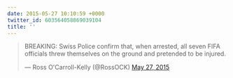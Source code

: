 ```yaml
---
date: 2015-05-27 10:10:59 +0000
twitter_id: 603564058869039104
title: ''
---
```


<blockquote class="twitter-tweet"><p lang="en" dir="ltr">BREAKING: Swiss Police confirm that, when arrested, all seven FIFA officials threw themselves on the ground and pretended to be injured.</p>&mdash; Ross O&#39;Carroll-Kelly (@RossOCK) <a href="https://twitter.com/RossOCK/status/603514043115114496?ref_src=twsrc%5Etfw">May 27, 2015</a></blockquote>
<script async src="https://platform.twitter.com/widgets.js" charset="utf-8"></script>
